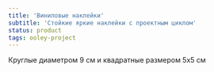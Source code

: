 ```yaml
---
title: 'Виниловые наклейки'
subtitle: 'Стойкие яркие наклейки с проектным циклом'
status: product
tags: ooley-project
---
```


Круглые диаметром 9 см и квадратные размером 5х5 см